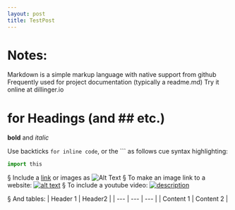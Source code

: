 ```yaml
---
layout: post
title: TestPost
---
```



# Notes:

Markdown is a simple markup language with native
support from github
 Frequently used for project documentation (typically a
readme.md)
 Try it online at dillinger.io
 # for Headings (and ## etc.)
**bold** and *italic*

 Use backticks `for inline code`, or the ``` as follows cue
syntax highlighting:
``` python
import this
```
§ Include a [link](https://i.guim.co.uk/img/static/sys-images/Guardian/Pix/pictures/2014/1/20/1390229376041/1773f12e-7ddc-4f65-ae31-ef0fbba4f4d4-620x372.png?width=300&quality=45&auto=format&fit=max&dpr=2&s=23c02f3059ad62faf973df2ede8608f1) or images as
![Alt Text](https://i.guim.co.uk/img/static/sys-images/Guardian/Pix/pictures/2014/1/20/1390229376041/1773f12e-7ddc-4f65-ae31-ef0fbba4f4d4-620x372.png?width=300&quality=45&auto=format&fit=max&dpr=2&s=23c02f3059ad62faf973df2ede8608f1)
§ To make an image link to a website: [![alt
text](https://i.guim.co.uk/img/static/sys-images/Guardian/Pix/pictures/2014/1/20/1390229376041/1773f12e-7ddc-4f65-ae31-ef0fbba4f4d4-620x372.png?width=300&quality=45&auto=format&fit=max&dpr=2&s=23c02f3059ad62faf973df2ede8608f1)](https://i.guim.co.uk/img/static/sys-images/Guardian/Pix/pictures/2014/1/20/1390229376041/1773f12e-7ddc-4f65-ae31-ef0fbba4f4d4-620x372.png?width=300&quality=45&auto=format&fit=max&dpr=2&s=23c02f3059ad62faf973df2ede8608f1)
§ To include a youtube video:
[![description](https://www.youtube.com/watch?v=dQw4w9WgXcQ/0.jpg)](https://www.youtube.com/watch?v=dQw4w9WgXcQ)

§ And tables:
| Header 1 | Header2 |
| --- | --- | --- |
| Content 1 | Content 2 | 
